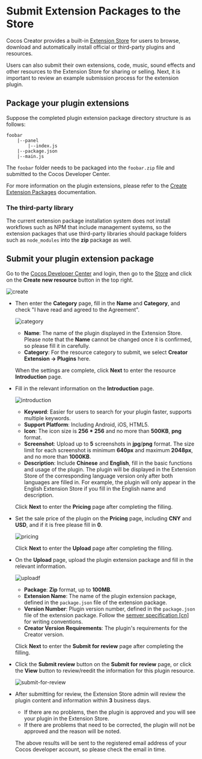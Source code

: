 # Submit Extension Packages to the Store

Cocos Creator provides a built-in [Extension Store](install-and-share.md) for users to browse, download and automatically install official or third-party plugins and resources.

Users can also submit their own extensions, code, music, sound effects and other resources to the Extension Store for sharing or selling. Next, it is important to review an example submission process for the extension plugin.

## Package your plugin extensions

Suppose the completed plugin extension package directory structure is as follows:

```
foobar
    |--panel
        |--index.js
    |--package.json
    |--main.js
```

The `foobar` folder needs to be packaged into the `foobar.zip` file and submitted to the Cocos Developer Center.

For more information on the plugin extensions, please refer to the [Create Extension Packages](your-first-extension.md) documentation.

### The third-party library

The current extension package installation system does not install workflows such as NPM that include management systems, so the extension packages that use third-party libraries should package folders such as `node_modules` into the **zip** package as well.

## Submit your plugin extension package

Go to the [Cocos Developer Center](https://auth.cocos.com/#/) and login, then go to the [Store](https://store-my.cocos.com/#/seller/resources/) and click on the **Create new resource** button in the top right.

  ![create](submit-to-store/create.png)

- Then enter the **Category** page, fill in the **Name** and **Category**, and check "I have read and agreed to the Agreement".

  ![category](submit-to-store/category.png)

  - **Name**: The name of the plugin displayed in the Extension Store. Please note that the **Name** cannot be changed once it is confirmed, so please fill it in carefully.
  - **Category**: For the resource category to submit, we select **Creator Extension -> Plugins** here.

  When the settings are complete, click **Next** to enter the resource **Introduction** page.

- Fill in the relevant information on the **Introduction** page.

  ![introduction](submit-to-store/introduction.png)

  - **Keyword**: Easier for users to search for your plugin faster, supports multiple keywords.
  - **Support Platform**: Including Android, iOS, HTML5.
  - **Icon**: The icon size is **256 * 256** and no more than **500KB**, **png** format.
  - **Screenshot**: Upload up to **5** screenshots in **jpg**/**png** format. The size limit for each screenshot is minimum **640px** and maximum **2048px**, and no more than **1000KB**.
  - **Description**: Include **Chinese** and **English**, fill in the basic functions and usage of the plugin. The plugin will be displayed in the Extension Store of the corresponding language version only after both languages are filled in. For example, the plugin will only appear in the English Extension Store if you fill in the English name and description.
  
  Click **Next** to enter the **Pricing** page after completing the filling.

- Set the sale price of the plugin on the **Pricing** page, including **CNY** and **USD**, and if it is free please fill in **0**.

  ![pricing](submit-to-store/pricing.png)

  Click **Next** to enter the **Upload** page after completing the filling.

- On the **Upload** page, upload the plugin extension package and fill in the relevant information.

  ![uploadf](submit-to-store/upload.png)

  - **Package**: **Zip** format, up to **100MB**.
  - **Extension Name**: The name of the plugin extension package, defined in the `package.json` file of the extension package.
  - **Version Number**: Plugin version number, defined in the `package.json` file of the extension package. Follow the [semver specification [cn]](http://semver.org/lang/zh-CN/) for writing conventions.
  - **Creator Version Requirements**: The plugin's requirements for the Creator version.

  Click **Next** to enter the **Submit for review** page after completing the filling.

- Click the **Submit review** button on the **Submit for review** page, or click the **View** button to review/reedit the information for this plugin resource.

  ![submit-for-review](submit-to-store/submit-for-review.png)
  
- After submitting for review, the Extension Store admin will review the plugin content and information within **3** business days.

  - If there are no problems, then the plugin is approved and you will see your plugin in the Extension Store.
  - If there are problems that need to be corrected, the plugin will not be approved and the reason will be noted.
  
  The above results will be sent to the registered email address of your Cocos developer account, so please check the email in time.
